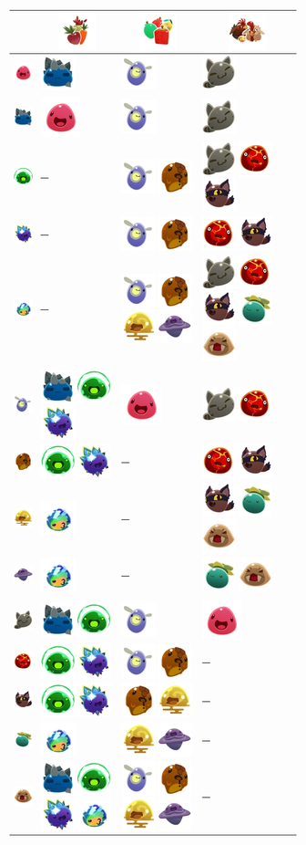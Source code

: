|  | ![](Images/Food/Veggie.webp) | ![](Images/Food/Fruit.webp) | ![](Images/Food/Meat.webp) |
| --- | --- | --- | --- |
| ![](Images/Slime/Pink_Slime.webp) | ![](Images/Slime/Rock_Slime.webp) | ![](Images/Slime/Phosphor_Slime.webp) | ![](Images/Slime/Tabby_Slime.webp) |
|  |  |  |  |
| ![](Images/Slime/Rock_Slime.webp) | ![](Images/Slime/Pink_Slime.webp) | ![](Images/Slime/Phosphor_Slime.webp) | ![](Images/Slime/Tabby_Slime.webp) |
| ![](Images/Slime/Rad_Slime.webp) | — | ![](Images/Slime/Phosphor_Slime.webp) ![](Images/Slime/Honey_Slime.webp) | ![](Images/Slime/Tabby_Slime.webp) ![](Images/Slime/Boom_Slime.webp) ![](Images/Slime/Hunter_Slime.webp) |
| ![](Images/Slime/Crystal_Slime.webp) | — | ![](Images/Slime/Phosphor_Slime.webp) ![](Images/Slime/Honey_Slime.webp) | ![](Images/Slime/Boom_Slime.webp) ![](Images/Slime/Hunter_Slime.webp) |
| ![](Images/Slime/Mosaic_Slime.webp) | — | ![](Images/Slime/Phosphor_Slime.webp) ![](Images/Slime/Honey_Slime.webp) ![](Images/Slime/Quantum_Slime.webp) ![](Images/Slime/Dervish_Slime.webp) | ![](Images/Slime/Tabby_Slime.webp) ![](Images/Slime/Boom_Slime.webp) ![](Images/Slime/Hunter_Slime.webp) ![](Images/Slime/Tangle_Slime.webp) ![](Images/Slime/Saber_Slime.webp) |
|  |  |  |  |
| ![](Images/Slime/Phosphor_Slime.webp) | ![](Images/Slime/Rock_Slime.webp) ![](Images/Slime/Rad_Slime.webp) ![](Images/Slime/Crystal_Slime.webp) | ![](Images/Slime/Pink_Slime.webp) | ![](Images/Slime/Tabby_Slime.webp) ![](Images/Slime/Boom_Slime.webp) |
| ![](Images/Slime/Honey_Slime.webp) | ![](Images/Slime/Rad_Slime.webp) ![](Images/Slime/Crystal_Slime.webp) | — | ![](Images/Slime/Boom_Slime.webp) ![](Images/Slime/Hunter_Slime.webp) |
| ![](Images/Slime/Quantum_Slime.webp) | ![](Images/Slime/Mosaic_Slime.webp) | — | ![](Images/Slime/Hunter_Slime.webp) ![](Images/Slime/Tangle_Slime.webp) ![](Images/Slime/Saber_Slime.webp) |
| ![](Images/Slime/Dervish_Slime.webp) | ![](Images/Slime/Mosaic_Slime.webp) | — | ![](Images/Slime/Tangle_Slime.webp) ![](Images/Slime/Saber_Slime.webp) |
|  |  |  |  |
| ![](Images/Slime/Tabby_Slime.webp) | ![](Images/Slime/Rock_Slime.webp) ![](Images/Slime/Rad_Slime.webp) | ![](Images/Slime/Phosphor_Slime.webp) | ![](Images/Slime/Pink_Slime.webp) |
| ![](Images/Slime/Boom_Slime.webp) | ![](Images/Slime/Rad_Slime.webp) ![](Images/Slime/Crystal_Slime.webp) | ![](Images/Slime/Phosphor_Slime.webp) ![](Images/Slime/Honey_Slime.webp) | — |
| ![](Images/Slime/Hunter_Slime.webp) | ![](Images/Slime/Rad_Slime.webp) ![](Images/Slime/Crystal_Slime.webp) | ![](Images/Slime/Honey_Slime.webp) ![](Images/Slime/Quantum_Slime.webp) | — |
| ![](Images/Slime/Tangle_Slime.webp) | ![](Images/Slime/Mosaic_Slime.webp) | ![](Images/Slime/Quantum_Slime.webp) ![](Images/Slime/Dervish_Slime.webp) | — |
| ![](Images/Slime/Saber_Slime.webp) | ![](Images/Slime/Rock_Slime.webp) ![](Images/Slime/Rad_Slime.webp) ![](Images/Slime/Crystal_Slime.webp) ![](Images/Slime/Mosaic_Slime.webp) | ![](Images/Slime/Phosphor_Slime.webp) ![](Images/Slime/Honey_Slime.webp) ![](Images/Slime/Quantum_Slime.webp) ![](Images/Slime/Dervish_Slime.webp) | — |

